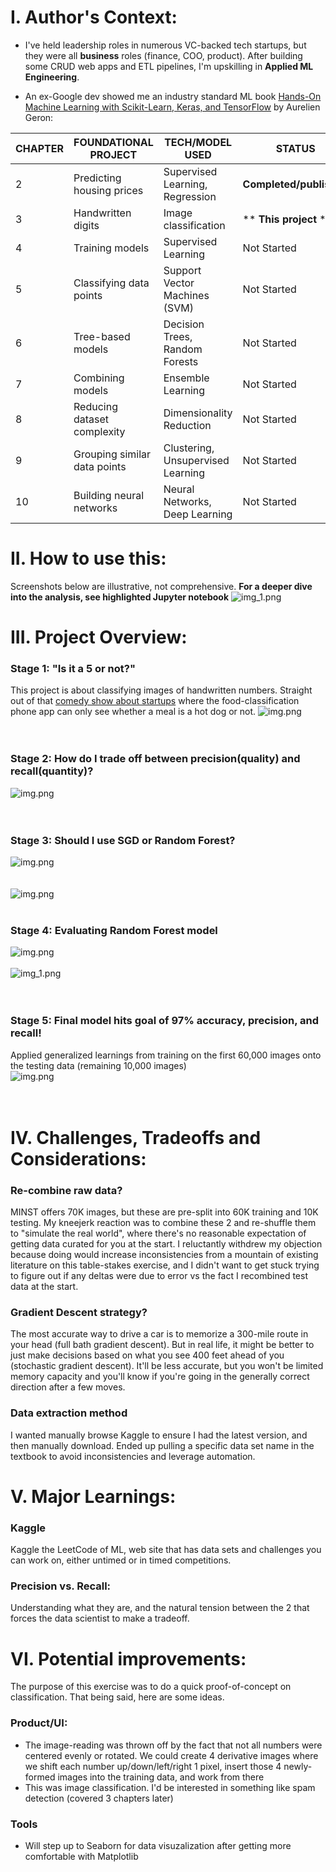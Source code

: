 # I. Author's Context:
- I've held leadership roles in numerous VC-backed tech startups, but they were all __business__ roles (finance, COO, product). After building some CRUD web apps and ETL pipelines, I'm upskilling in __Applied ML Engineering__.

- An ex-Google dev showed me an industry standard ML book [Hands-On Machine Learning with Scikit-Learn, Keras, and TensorFlow](https://www.amazon.com/Hands-Machine-Learning-Scikit-Learn-TensorFlow/dp/1492032646) by Aurelien Geron:

| CHAPTER | FOUNDATIONAL PROJECT         | TECH/MODEL USED                   | STATUS                  |
|---------|------------------------------|-----------------------------------|-------------------------|
| 2       | Predicting housing prices    | Supervised Learning, Regression   | **Completed/published** |
| 3       | Handwritten digits           | Image classification              | ** **This project** **  |
| 4       | Training models              | Supervised Learning               | Not Started             |
| 5       | Classifying data points      | Support Vector Machines (SVM)     | Not Started             |
| 6       | Tree-based models            | Decision Trees, Random Forests    | Not Started             |
| 7       | Combining models             | Ensemble Learning                 | Not Started             |
| 8       | Reducing dataset complexity  | Dimensionality Reduction          | Not Started             |
| 9       | Grouping similar data points | Clustering, Unsupervised Learning | Not Started             |
| 10      | Building neural networks     | Neural Networks, Deep Learning    | Not Started             |

# II. How to use this:
Screenshots below are illustrative, not comprehensive. __For a deeper dive into the analysis, see highlighted Jupyter notebook__
![img_1.png](readme_images/jupyter_notebook_location.png)

# III. Project Overview:
### Stage 1: "Is it a 5 or not?"
This project is about classifying images of handwritten numbers. Straight out of that [comedy show about startups](https://www.youtube.com/watch?v=ACmydtFDTGs&ab_channel=HBO) where the food-classification phone app can only see whether a meal is a hot dog or not.
![img.png](readme_images/5_not5_confusion_matrix.png)
<br>
<br>
<br>
### Stage 2: How do I trade off between precision(quality) and recall(quantity)?
![img.png](readme_images/precision_vs_recall.png)
<br>
<br>
<br>
### Stage 3: Should I use SGD or Random Forest?
![img.png](roc_sgd_vs_random_forest.png)
<br>
<br>
<br>
![img.png](readme_images/random_forest_superior.png)
<br>
<br>
### Stage 4: Evaluating Random Forest model
![img.png](readme_images/all_10_classes_random_forest_confusion_matrix.png)
<br>
<br>
![img_1.png](readme_images/error_grid_random_forest.png)
<br>
<br>
<br>
### Stage 5: Final model hits goal of 97% accuracy, precision, and recall!
Applied generalized learnings from training on the first 60,000 images onto the testing data (remaining 10,000 images)<br>
![img.png](readme_images/final_scores.png)
<br>
<br>
<br>
# IV. Challenges, Tradeoffs and Considerations:
### Re-combine raw data?
MINST offers 70K images, but these are pre-split into 60K training and 10K testing. My kneejerk reaction was to combine these 2 and re-shuffle them to "simulate the real world", where there's no reasonable expectation of getting data curated for you at the start. I reluctantly withdrew my objection because doing would increase inconsistencies from a mountain of existing literature on this table-stakes exercise, and I didn't want to get stuck trying to figure out if any deltas were due to error vs the fact I recombined test data at the start.

### Gradient Descent strategy?
The most accurate way to drive a car is to memorize a 300-mile route in your head (full bath gradient descent). But in real life, it might be better to just make decisions based on what you see 400 feet ahead of you (stochastic gradient descent). It'll be less accurate, but you won't be limited memory capacity and you'll know if you're going in the generally correct direction after a few moves.

### Data extraction method
I wanted manually browse Kaggle to ensure I had the latest version, and then manually download. Ended up pulling a specific data set name in the textbook to avoid inconsistencies and leverage automation.


# V. Major Learnings:
### Kaggle
Kaggle the LeetCode of ML, web site that has data sets and challenges you can work on, either untimed or in timed competitions. 

### Precision vs. Recall:
Understanding what they are, and the natural tension between the 2 that forces the data scientist to make a tradeoff.

# VI. Potential improvements:
The purpose of this exercise was to do a quick proof-of-concept on classification. That being said, here are some ideas.
### Product/UI:
- The image-reading was thrown off by the fact that not all numbers were centered evenly or rotated. We could create 4 derivative images where we shift each number up/down/left/right 1 pixel, insert those 4 newly-formed images into the training data, and work from there
- This was image classification. I'd be interested in something like spam detection (covered 3 chapters later) 

### Tools
- Will step up to Seaborn for data visuzalization after getting more comfortable with Matplotlib